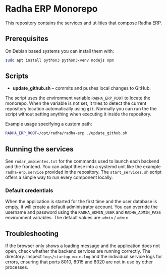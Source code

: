 # Radha ERP Monorepo

This repository contains the services and utilities that compose Radha ERP.

## Prerequisites

On Debian based systems you can install them with:
```bash
sudo apt install python3 python3-venv nodejs npm
```


## Scripts

- **update_github.sh** – commits and pushes local changes to GitHub.

The script uses the environment variable `RADHA_ERP_ROOT` to locate the
monorepo. When the variable is not set, it tries to detect the current
repository location automatically using `git`. Normally you can run the
the script without setting anything when executing it inside the repository.

Example usage specifying a custom path:

```bash
RADHA_ERP_ROOT=/opt/radha/radha-erp ./update_github.sh
```

## Running the services
See `rodar_ambientes.txt` for the commands used to launch each backend and the frontend. You can adapt these into a systemd unit like the example `radha-erp.service` provided in the repository.
The `start_services.sh` script offers a simple way to run every component locally.

### Default credentials
When the application is started for the first time and the user database is empty,
it will create a default administrator account. You can override the username and
password using the `RADHA_ADMIN_USER` and `RADHA_ADMIN_PASS` environment
variables. The default values are `admin` / `admin`.


## Troubleshooting

If the browser only shows a loading message and the application does not open,
check whether the backend services are running correctly. The
directory. Inspect `logs/startup_main.log` and the individual service logs for
errors, ensuring that ports 8010, 8015 and 8020 are not in use by other
processes.
